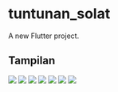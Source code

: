 # tuntunan_solat

A new Flutter project.

## Tampilan

<img src="https://scontent.fplm4-1.fna.fbcdn.net/v/t39.30808-6/453202819_1233829297621361_8848343809741733532_n.jpg?stp=dst-jpg_s600x600&_nc_cat=106&ccb=1-7&_nc_sid=833d8c&_nc_eui2=AeEOv7uy3MmlHhPTihXBdyesK7CDQa9XznorsINBr1fOejlGrvUT21VgZfpBupGZp_mkYp5ASmQ31qZ3RFitbeEv&_nc_ohc=22n3ewY_yR4Q7kNvgGJB2mQ&_nc_ht=scontent.fplm4-1.fna&oh=00_AYC5XJOmRSpfaiWzinqb7VwYhS73Rw8ak6ByIIe4OkiLUQ&oe=66AE70B3">
<img src ="https://scontent.fplm4-1.fna.fbcdn.net/v/t39.30808-6/453511171_1233829367621354_3934754870669708089_n.jpg?_nc_cat=103&ccb=1-7&_nc_sid=833d8c&_nc_eui2=AeEbfV2uc7c-4iqVRZuN6ksPsKvo2IPWOrKwq-jYg9Y6shYX6c-iXJAshL-37jShfngY2vFzija1hQL6ah3RDoZs&_nc_ohc=fwePZ3KV_QsQ7kNvgGlNJf1&_nc_ht=scontent.fplm4-1.fna&oh=00_AYAKzpFXp7rphJSNZkWdaoSJu-x8iu7jFhaYtBmr9ejHFQ&oe=66AE5DA4">
<img src ="https://scontent.fplm4-1.fna.fbcdn.net/v/t39.30808-6/453235712_1233829397621351_8957348726001795909_n.jpg?_nc_cat=111&ccb=1-7&_nc_sid=833d8c&_nc_eui2=AeFRZ6Y4wEYBRaWXctntFA6eGmYhN_plOScaZiE3-mU5J9xu8yOqdbd9jWjdspaRSfAXD_AhGId7ym7LIH7PV-hO&_nc_ohc=IhEcoofmE2AQ7kNvgHK__VL&_nc_ht=scontent.fplm4-1.fna&oh=00_AYA5scN4XjF3K1zj24xKdV-9vohfgOY36J5-FIKxiVi1EQ&oe=66AE5C54">
<img src ="https://scontent.fplm4-1.fna.fbcdn.net/v/t39.30808-6/453504222_1233829437621347_2870783446067619689_n.jpg?_nc_cat=105&ccb=1-7&_nc_sid=833d8c&_nc_eui2=AeH_Bs39c6ToWYd5jlLzmyuzH6XpBJnPpz4fpekEmc-nPiIwmKm7lEhCUVNwvZIDim6SZIHydAEb8NfcEG16mUlc&_nc_ohc=syVRylU8fEUQ7kNvgFJ6_SA&_nc_ht=scontent.fplm4-1.fna&oh=00_AYBunSNQGQ-UQfZtwHWscXAyF2Bqr8gAMlASfZOTsoMBjg&oe=66AE6E48">
<img src ="https://scontent.fplm4-1.fna.fbcdn.net/v/t39.30808-6/453247061_1233829474288010_1744602165917303409_n.jpg?_nc_cat=100&ccb=1-7&_nc_sid=833d8c&_nc_eui2=AeHTby25vs68RqP_C7OhemCwudCq4PXbOsW50Krg9ds6xSiKyGoEY943bR51Y54Yy5izlE5x4j6MEYETJbppCDeD&_nc_ohc=28-W-i7pMOIQ7kNvgFbJX_J&_nc_ht=scontent.fplm4-1.fna&oh=00_AYARMOlb7Iy3dQp4lgLRmo4dmt4LlGZOVosi0MqjBfZAxA&oe=66AE7994">
<img src ="https://scontent.fplm4-1.fna.fbcdn.net/v/t39.30808-6/453432816_1233829510954673_2262631962359330123_n.jpg?_nc_cat=105&ccb=1-7&_nc_sid=833d8c&_nc_eui2=AeGNKUr1T8olpH16aqVv2JjRfW_CaxNSp4Z9b8JrE1KnhiV0afnbxdWc-u-WmwnXZh8goVFKtxcMeqwLfKkGi1gF&_nc_ohc=fB9IcZc0IKMQ7kNvgE92_Wx&_nc_ht=scontent.fplm4-1.fna&oh=00_AYAigSP301x45921JzfWJEaFGN6mBmb2h2Mb0MLx6zI9Ow&oe=66AE7EE6">
<img src ="https://scontent.fplm4-1.fna.fbcdn.net/v/t39.30808-6/453385354_1233829604287997_150804304731332739_n.jpg?_nc_cat=110&ccb=1-7&_nc_sid=833d8c&_nc_eui2=AeGYY6lM5HHgoruvPV2JpwwAo5HeefIKtfijkd558gq1-PVAMrzYXKgeAgOL03L-eDLeWXlLTjz6dVXKE2ZsXZaK&_nc_ohc=RgWxwGEn1-EQ7kNvgG85sx-&_nc_ht=scontent.fplm4-1.fna&oh=00_AYCAHnh_18ezg_ihohqLN5fy4h39jYM8RIii5VzPiXgtTw&oe=66AE81E7">
